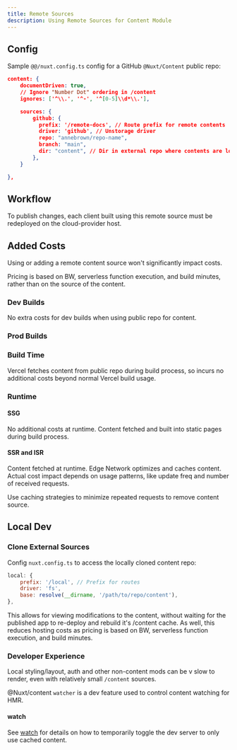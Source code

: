 ```yaml
---
title: Remote Sources
description: Using Remote Sources for Content Module
---
```


## Config

Sample `@@/nuxt.config.ts` config for a GitHub `@Nuxt/Content` public repo:

```json
content: {
    documentDriven: true,
    // Ignore "Number Dot" ordering in /content
    ignores: ['^\\.', '^-', '^[0-5]\\d*\\.'],

    sources: {
        github: {
          prefix: '/remote-docs', // Route prefix for remote contents
          driver: 'github', // Unstorage driver 
          repo: "annebrown/repo-name",
          branch: "main",
          dir: "content", // Dir in external repo where contents are located.
        },
    }

},

```

## Workflow

To publish changes, each client built using this remote source must be redeployed on the cloud-provider host.

## Added Costs

Using or adding a remote content source won't significantly impact costs.

Pricing is based on BW, serverless function execution, and build minutes, rather than on the source of the content.

### Dev Builds

No extra costs for dev builds when using public repo for content.

### Prod Builds

### Build Time

Vercel fetches content from public repo during build process, so incurs no additional costs beyond normal Vercel build usage.

### Runtime

#### SSG

No additional costs at runtime.  Content fetched and built into static pages during build process.

#### SSR and ISR

Content fetched at runtime. Edge Network optimizes and caches content. Actual cost impact depends on usage patterns, like update freq and number of received requests.

Use caching strategies to minimize repeated requests to remove content source.

## Local Dev

### Clone External Sources

Config `nuxt.config.ts` to access the locally cloned content repo:

```js
local: {
    prefix: '/local', // Prefix for routes
    driver: 'fs',
    base: resolve(__dirname, '/path/to/repo/content'),
},
```

This allows for viewing modifications to the content, without waiting for the published app to re-deploy and rebuild it's /content cache.  As well, this reduces hosting costs as pricing is based on BW, serverless function execution, and build minutes.  

### Developer Experience

Local styling/layout, auth and other non-content mods can be v slow to render, even with relatively small `/content` sources.  

@Nuxt/content `watcher` is a dev feature used to control content watching for HMR.  

#### watch

See [watch](watch.md) for details on how to temporarily toggle the dev server to only use cached content. 


